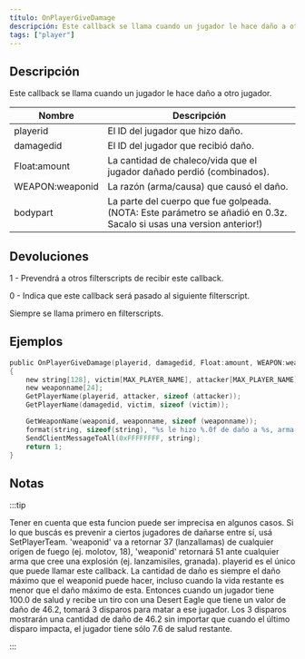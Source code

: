 ```yaml
---
título: OnPlayerGiveDamage
descripción: Este callback se llama cuando un jugador le hace daño a otro jugador.
tags: ["player"]
---
```


<VersionWarnES name='callback' version='SA-MP 0.3d' />

## Descripción

Este callback se llama cuando un jugador le hace daño a otro jugador.

| Nombre    | Descripción                                                                                                          |
| --------- | -------------------------------------------------------------------------------------------------------------------- |
| playerid  | El ID del jugador que hizo daño.                                                                                     |
| damagedid | El ID del jugador que recibió daño.                                                                                  |
| Float:amount    | La cantidad de chaleco/vida que el jugador dañado perdió (combinados).                                               |
| WEAPON:weaponid  | La razón (arma/causa) que causó el daño.                                                                             |
| bodypart  | La parte del cuerpo que fue golpeada. (NOTA: Este parámetro se añadió en 0.3z. Sacalo si usas una version anterior!) |

## Devoluciones

1 - Prevendrá a otros filterscripts de recibir este callback.

0 - Indica que este callback será pasado al siguiente filterscript.

Siempre se llama primero en filterscripts.

## Ejemplos

```c
public OnPlayerGiveDamage(playerid, damagedid, Float:amount, WEAPON:weaponid, bodypart)
{
    new string[128], victim[MAX_PLAYER_NAME], attacker[MAX_PLAYER_NAME];
    new weaponname[24];
    GetPlayerName(playerid, attacker, sizeof (attacker));
    GetPlayerName(damagedid, victim, sizeof (victim));

    GetWeaponName(weaponid, weaponname, sizeof (weaponname));
    format(string, sizeof(string), "%s le hizo %.0f de daño a %s, arma: %s, parte del cuerpo: %d", attacker, amount, victim, weaponname,bodypart);
    SendClientMessageToAll(0xFFFFFFFF, string);
    return 1;
}
```

## Notas

:::tip

Tener en cuenta que esta funcion puede ser imprecisa en algunos casos. Si lo que buscás es prevenir a ciertos jugadores de dañarse entre sí, usá SetPlayerTeam. 'weaponid' va a retornar 37 (lanzallamas) de cualquier origen de fuego (ej. molotov, 18), 'weaponid' retornará 51 ante cualquier arma que cree una explosión (ej. lanzamisiles, granada). playerid es el único que puede llamar este callback. La cantidad de daño es siempre el daño máximo que el weaponid puede hacer, incluso cuando la vida restante es menor que el daño máximo de esta. Entonces cuando un jugador tiene 100.0 de salud y recibe un tiro con una Desert Eagle que tiene un valor de daño de 46.2, tomará 3 disparos para matar a ese jugador. Los 3 disparos mostrarán una cantidad de daño de 46.2 sin importar que cuando el último disparo impacta, el jugador tiene sólo 7.6 de salud restante. 

:::
